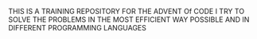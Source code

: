 THIS IS A TRAINING REPOSITORY FOR THE ADVENT Of CODE
I TRY TO SOLVE THE PROBLEMS IN THE MOST EFFICIENT WAY POSSIBLE
AND IN DIFFERENT PROGRAMMING LANGUAGES
